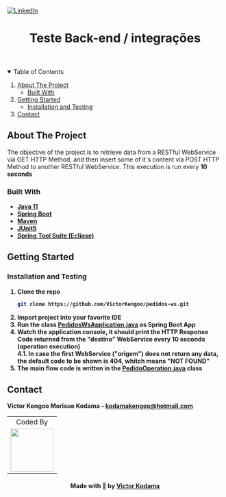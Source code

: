 [![LinkedIn][linkedin-shield]][linkedin-url]

<h1 align="center">Teste Back-end / integrações</h1>
<br />
<br />
<!-- TABLE OF CONTENTS -->
<details open="open">
  <summary>Table of Contents</summary>
  <ol>
    <li>
      <a href="#about-the-project">About The Project</a>
      <ul>
        <li><a href="#built-with">Built With</a></li>
      </ul>
    </li>
    <li>
      <a href="#getting-started">Getting Started</a>
      <ul>
        <li><a href="#installation-and-testing">Installation and Testing</a></li>
      </ul>
    </li>
    <li><a href="#contact">Contact</a></li>
  </ol>
</details>



<!-- ABOUT THE PROJECT -->
## About The Project
The objective of the project is to retrieve data from a RESTful WebService via GET HTTP Method, and then insert some of it´s content via POST HTTP Method to another 
RESTful WebService. This execution is run every <strong>10 seconds<strong>

### Built With
* [Java 11](https://docs.oracle.com/en/java/javase/11/)
* [Spring Boot](https://spring.io/projects/spring-boot)
* [Maven](https://maven.apache.org/guides/index.html)
* [JUnit5](https://junit.org/junit5/docs/current/user-guide/)
* [Spring Tool Suite (Eclipse)](https://spring.io/tools)

<!-- GETTING STARTED -->
## Getting Started

### Installation and Testing
1. Clone the repo
   ```sh
   git clone https://github.com/VictorKengoo/pedidos-ws.git
   ```
2. Import project into your favorite <strong>IDE<strong>
3. Run the class [PedidosWsApplication.java](https://github.com/VictorKengoo/pedidos-ws/blob/master/src/main/java/com/hibrido/pedidos/ws/PedidosWsApplication.java) as Spring Boot App
4. Watch the <strong>application console<strong>, it should print the <strong>HTTP Response Code<strong> returned from the 
<strong>"destino"<strong> WebService every 10 seconds (operation execution)
  <br />4.1. In case the first WebService <strong>("origem")<strong> does not return any data, the default code to be shown is 404, whitch means <strong>"NOT FOUND"<strong>
5. The main flow code is written in the [PedidoOperation.java](https://github.com/VictorKengoo/pedidos-ws/blob/master/src/main/java/com/hibrido/pedidos/ws/operation/PedidoOperation.java) class
<!-- CONTACT -->
## Contact

<strong>Victor Kengoo Morisue Kodama - kodamakengoo@hotmail.com<strong>

<div align="center">

<table>
  <tr align="center">
    <td>Coded By</td>
  </tr>
  <tr align="center">
    <td>
      <a href="https://github.com/VictorKengoo">
        <img src="https://avatars2.githubusercontent.com/u/55894232?s=460&u=988d76189e00f291454c792d105a7147b0b23ee7&v=4" width 
        ="100" />
      </a>
    </td>
  </tr>
</table>

</div>

<h4 align=center>Made with 💜 by <a href="https://www.linkedin.com/in/victor-kodama-257496160">Victor Kodama</a></h4>

<!-- MARKDOWN LINKS & IMAGES -->
<!-- https://www.markdownguide.org/basic-syntax/#reference-style-links -->
[linkedin-shield]: https://img.shields.io/badge/-LinkedIn-blue.svg?style=for-the-badge&logo=linkedin&colorB=555
[linkedin-url]: https://www.linkedin.com/in/victor-kodama/
